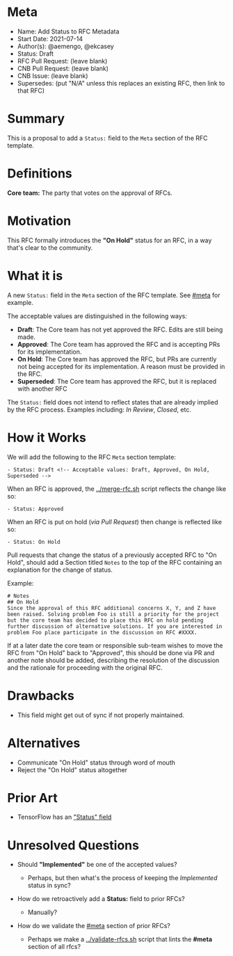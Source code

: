 # Meta
[meta]: #meta
- Name: Add Status to RFC Metadata
- Start Date: 2021-07-14
- Author(s): @aemengo, @ekcasey
- Status: Draft <!-- Acceptable values: Draft, Approved, On Hold, Superseded -->
- RFC Pull Request: (leave blank)
- CNB Pull Request: (leave blank)
- CNB Issue: (leave blank)
- Supersedes: (put "N/A" unless this replaces an existing RFC, then link to that RFC)

# Summary
[summary]: #summary

This is a proposal to add a `Status:` field to the `Meta` section of the RFC template.

# Definitions
[definitions]: #definitions

**Core team:** The party that votes on the approval of RFCs.

# Motivation
[motivation]: #motivation

This RFC formally introduces the **"On Hold"** status for an RFC, in a way that's clear to the community.

# What it is
[what-it-is]: #what-it-is

A new `Status:` field in the `Meta` section of the RFC template. See [#meta](#meta) for example.

The acceptable values are distinguished in the following ways:
- **Draft**: The Core team has not yet approved the RFC. Edits are still being made.
- **Approved**: The Core team has approved the RFC and is accepting PRs for its implementation.
- **On Hold**: The Core team has approved the RFC, but PRs are currently not being accepted for its implementation. A reason must be provided in the RFC.
- **Superseded**: The Core team has approved the RFC, but it is replaced with another RFC

The `Status:` field does not intend to reflect states that are already implied by the RFC process. Examples including: *In Review*, *Closed*, etc.

# How it Works
[how-it-works]: #how-it-works

We will add the following to the RFC `Meta` section template:

```
- Status: Draft <!-- Acceptable values: Draft, Approved, On Hold, Superseded -->
```

When an RFC is approved, the [../merge-rfc.sh](../merge-rfc.sh) script reflects the change like so:

```
- Status: Approved
```

When an RFC is put on hold (_via Pull Request_) then change is reflected like so:

```
- Status: On Hold
```

Pull requests that change the status of a previously accepted RFC to "On Hold", should add a Section titled `Notes` to the top of the RFC containing an explanation for the change of status.

Example:

```
# Notes
## On Hold
Since the approval of this RFC additional concerns X, Y, and Z have been raised. Solving problem Foo is still a priority for the project but the core team has decided to place this RFC on hold pending further discussion of alternative solutions. If you are interested in problem Foo place participate in the discussion on RFC #XXXX.
```

If at a later date the core team or responsible sub-team wishes to move the RFC from "On Hold" back to "Approved", this should be done via PR and another note should be added, describing the resolution of the discussion and the rationale for proceeding with the original RFC.

# Drawbacks
[drawbacks]: #drawbacks

* This field might get out of sync if not properly maintained.

# Alternatives
[alternatives]: #alternatives

- Communicate "On Hold" status through word of mouth
- Reject the "On Hold" status altogether

# Prior Art
[prior-art]: #prior-art

- TensorFlow has an ["Status" field](https://github.com/tensorflow/community/blob/master/rfcs/yyyymmdd-rfc-template.md)

# Unresolved Questions
[unresolved-questions]: #unresolved-questions

- Should **"Implemented"** be one of the accepted values?
    - Perhaps, but then what's the process of keeping the _Implemented_ status in sync?

- How do we retroactively add a **Status:** field to prior RFCs?
    - Manually?

- How do we validate the [#meta](#meta) section of prior RFCs?
    - Perhaps we make a [../validate-rfcs.sh](../validate-rfcs.sh) script that lints the **#meta** section of all rfcs?
